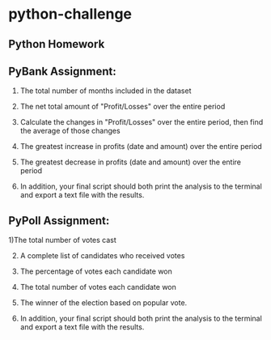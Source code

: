 # python-challenge

Python Homework
------------------

PyBank Assignment:
------------------
1) The total number of months included in the dataset

2) The net total amount of "Profit/Losses" over the entire period

3) Calculate the changes in "Profit/Losses" over the entire period, then find the average of those changes

4) The greatest increase in profits (date and amount) over the entire period

5) The greatest decrease in profits (date and amount) over the entire period

6) In addition, your final script should both print the analysis to the terminal and export a text file with the results.


PyPoll Assignment:
------------------
1)The total number of votes cast

2) A complete list of candidates who received votes

3) The percentage of votes each candidate won

4) The total number of votes each candidate won

5) The winner of the election based on popular vote.

6) In addition, your final script should both print the analysis to the terminal and export a text file with the results.